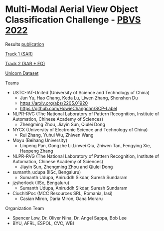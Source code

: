 # Multi-Modal Aerial View Object Classification Challenge - [PBVS 2022](https://pbvs-workshop.github.io/index.html)

Results [publication](https://openaccess.thecvf.com/content/CVPR2022W/PBVS/html/Low_Multi-Modal_Aerial_View_Object_Classification_Challenge_Results_-_PBVS_2022_CVPRW_2022_paper.html)

[Track 1 (SAR)](https://codalab.lisn.upsaclay.fr/competitions/1388)

[Track 2 (SAR + EO)](https://codalab.lisn.upsaclay.fr/competitions/1392)

[Unicorn Dataset](https://github.com/AFRL-RY/data-unicorn-2008)

Teams
- USTC-IAT-United (University of Science and Technology of China)
  - Jun Yu, Hao Chang, Keda Lu, Liwen Zhang, Shenshen Du
  - https://arxiv.org/abs/2205.01920
  - https://github.com/HowieChangchn/SCP-Label
- NLPR-RVG (The National Laboratory of Pattern Recognition, Institute of Automation, Chinese Academy of Sciences)
  - Zhengming Zhou, Jiayin Sun, Qiulei Dong
- NYCX (University of Electronic Science and Technology of China)
  - Rui Zhang, Yuhui Wu, Zhiwen Wang
- Moyu (Beihang University)
  - Linpeng Pan, Gongzhe Li,Linwei Qiu, Zhiwen Tan, Fengying Xie, Haopeng Zhang
- NLPR-RVG (The National Laboratory of Pattern Recognition, Institute of Automation, Chinese Academy of Sciences)
  - Jiayin Sun, Zhengming Zhou and Qiulei Dong
- sumanth_udupa (IISc, Bengaluru)
  - Sumanth Udupa, Aniruddh Sikdar, Suresh Sundaram
- jzsherlock (IISc, Bengaluru)
  - Sumanth Udupa, Aniruddh Sikdar, Suresh Sundaram
- CiuchitiPoc (MCC Resources SRL, Romania, Iasi)
  - Casian Miron, Daria Miron, Oana Moraru

Organization Team
- Spencer Low, Dr. Oliver Nina, Dr. Angel Sappa, Bob Lee
- BYU, AFRL, ESPOL, CVC, WBI




